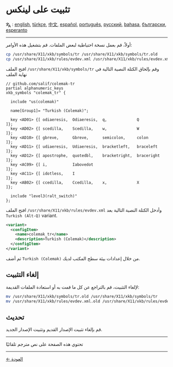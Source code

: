 # تثبيت على لينكس

<span><svg xmlns="http://www.w3.org/2000/svg" width="15" height="15" fill="none"
style="vertical-align: sub;" viewBox="0 0 24 24" stroke="currentColor"
stroke-width="2" stroke-linecap="round" stroke-linejoin="round"><path
class="st0" d="M2,16c0.1,0,8-5,9-7c0.6-1.3,1-5,1-5h3H1h7V1" /><line
class="st0" x1="4" y1="8" x2="12" y2="16" /><polygon class="st0"
points="15,19 21,19 23,23 18,11 13,23 " /></svg> : [english](LINUX.md), [türkçe](LINUX.tr.md), [中文](LINUX.zh-CN.md), [español](LINUX.es.md), [português](LINUX.pt.md), [русский](LINUX.ru.md), [bahasa](LINUX.id.md), [български](LINUX.bg.md), [esperanto](LINUX.eo.md)</span>

---

أولاً، قم بعمل نسخة احتياطية لبعض الملفات. قم بتشغيل هذه الأوامر:

```bash
cp /usr/share/X11/xkb/symbols/tr /usr/share/X11/xkb/symbols/tr.old
cp /usr/share/X11/xkb/rules/evdev.xml /usr/share/X11/xkb/rules/evdev.xml.old
```

افتح الملف `/usr/share/X11/xkb/symbols/tr` وقم بإلحاق الكتلة النصية التالية في نهاية الملف

```
// github.com/salif/colemak-tr
partial alphanumeric_keys
xkb_symbols "colemak_tr" {

  include "us(colemak)"

  name[Group1]= "Turkish (Colemak)";

  key <AD01> {[ odiaeresis,  Odiaeresis,  q,             Q          ]};
  key <AD02> {[ scedilla,    Scedilla,    w,             W          ]};
  key <AD10> {[ gbreve,      Gbreve,      semicolon,     colon      ]};
  key <AD11> {[ udiaeresis,  Udiaeresis,  bracketleft,   braceleft  ]};
  key <AD12> {[ apostrophe,  quotedbl,    bracketright,  braceright ]};
  key <AC09> {[ i,           Iabovedot                              ]};
  key <AC11> {[ idotless,    I                                      ]};
  key <AB02> {[ ccedilla,    Ccedilla,    x,             X          ]};

  include "level3(ralt_switch)"
};
```

افتح الملف `/usr/share/X11/xkb/rules/evdev.xml` وأدخل الكتلة النصية التالية بعد `Turkish (Alt-Q)` variant.

```xml
<variant>
  <configItem>
    <name>colemak_tr</name>
    <description>Turkish (Colemak)</description>
  </configItem>
</variant>
```

ثم أضف `Turkish (Colemak)` من خلال إعدادات بيئة سطح المكتب لديك.

## إلغاء التثبيت

لإلغاء التثبيت، قم بالتراجع عن كل ما قمت به أو استعادة الملفات القديمة:

```bash
mv /usr/share/X11/xkb/symbols/tr.old /usr/share/X11/xkb/symbols/tr
mv /usr/share/X11/xkb/rules/evdev.xml.old /usr/share/X11/xkb/rules/evdev.xml
```

## تحديث

قم بإلغاء تثبيت الإصدار القديم وتثبيت الإصدار الجديد.

---

تحتوي هذه الصفحة على نص مترجم تلقائيًا

---

[← العودة](./README.ar.md)
